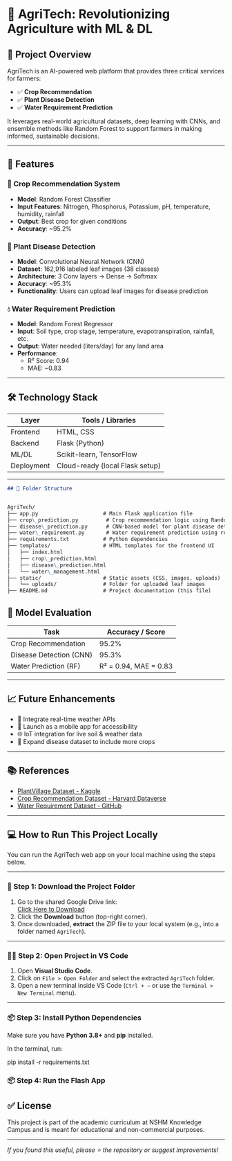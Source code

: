 # 🌾 AgriTech: Revolutionizing Agriculture with ML & DL

## 📌 Project Overview

AgriTech is an AI-powered web platform that provides three critical services for farmers:

- ✅ **Crop Recommendation**  
- ✅ **Plant Disease Detection**  
- ✅ **Water Requirement Prediction**

It leverages real-world agricultural datasets, deep learning with CNNs, and ensemble methods like Random Forest to support farmers in making informed, sustainable decisions.

---

## 🚀 Features

### 🌱 Crop Recommendation System
- **Model**: Random Forest Classifier
- **Input Features**: Nitrogen, Phosphorus, Potassium, pH, temperature, humidity, rainfall
- **Output**: Best crop for given conditions
- **Accuracy**: ~95.2%

### 🌿 Plant Disease Detection
- **Model**: Convolutional Neural Network (CNN)
- **Dataset**: 162,916 labeled leaf images (38 classes)
- **Architecture**: 3 Conv layers → Dense → Softmax
- **Accuracy**: ~95.3%
- **Functionality**: Users can upload leaf images for disease prediction

### 💧 Water Requirement Prediction
- **Model**: Random Forest Regressor
- **Input**: Soil type, crop stage, temperature, evapotranspiration, rainfall, etc.
- **Output**: Water needed (liters/day) for any land area
- **Performance**:  
  - R² Score: 0.94  
  - MAE: ~0.83

---

## 🛠 Technology Stack

| Layer      | Tools / Libraries                |
|------------|----------------------------------|
| Frontend   | HTML, CSS                        |
| Backend    | Flask (Python)                   |
| ML/DL      | Scikit-learn, TensorFlow         |
| Deployment | Cloud-ready (local Flask setup)  |

---


```markdown
## 📁 Folder Structure


AgriTech/
├── app.py                     # Main Flask application file
├── crop\_prediction.py         # Crop recommendation logic using Random Forest
├── disease\_prediction.py      # CNN-based model for plant disease detection
├── water\_requirement.py       # Water requirement prediction using regression
├── requirements.txt           # Python dependencies
├── templates/                 # HTML templates for the frontend UI
│   ├── index.html
│   ├── crop\_prediction.html
│   ├── disease\_prediction.html
│   └── water\_management.html
├── static/                    # Static assets (CSS, images, uploads)
│   └── uploads/               # Folder for uploaded leaf images
├── README.md                  # Project documentation (this file)

```



## 🧪 Model Evaluation

| Task                    | Accuracy / Score     |
|-------------------------|----------------------|
| Crop Recommendation     | 95.2%                |
| Disease Detection (CNN) | 95.3%                |
| Water Prediction (RF)   | R² = 0.94, MAE = 0.83|

---

## 📈 Future Enhancements
- 📡 Integrate real-time weather APIs
- 📱 Launch as a mobile app for accessibility
- 🌐 IoT integration for live soil & weather data
- 🔄 Expand disease dataset to include more crops

---


## 📚 References

- [PlantVillage Dataset - Kaggle](https://www.kaggle.com/datasets/emmarex/plantdisease)  
- [Crop Recommendation Dataset - Harvard Dataverse](https://dataverse.harvard.edu/dataset.xhtml?persistentId=doi:10.7910/DVN/4GBWFV)  
- [Water Requirement Dataset - GitHub](https://github.com/MrYasssh/Optimal-Water-Usage-Prediction)

---

## 💻 How to Run This Project Locally

You can run the AgriTech web app on your local machine using the steps below.

---

### 🔗 Step 1: Download the Project Folder

1. Go to the shared Google Drive link:  
   [Click Here to Download](https://drive.google.com/file/d/1tDiBSyhitdaL0SLYgOQDuOq13ZDRrvvE/view)
2. Click the **Download** button (top-right corner).
3. Once downloaded, **extract** the ZIP file to your local system (e.g., into a folder named `AgriTech`).

---

### 🧑‍💻 Step 2: Open Project in VS Code

1. Open **Visual Studio Code**.
2. Click on `File > Open Folder` and select the extracted `AgriTech` folder.
3. Open a new terminal inside VS Code (`Ctrl + ~` or use the `Terminal > New Terminal` menu).

---

### 📦 Step 3: Install Python Dependencies

Make sure you have **Python 3.8+** and **pip** installed.

In the terminal, run:

pip install -r requirements.txt

### 📦 Step 4: Run the Flash App

## ✅ License
This project is part of the academic curriculum at NSHM Knowledge Campus and is meant for educational and non-commercial purposes.

---

_If you found this useful, please ⭐️ the repository or suggest improvements!_

